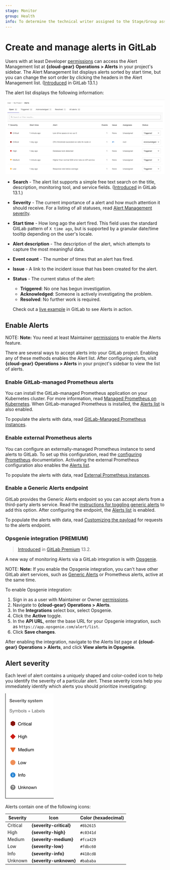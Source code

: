 ```yaml
---
stage: Monitor
group: Health
info: To determine the technical writer assigned to the Stage/Group associated with this page, see https://about.gitlab.com/handbook/engineering/ux/technical-writing/#designated-technical-writers
---
```


# Create and manage alerts in GitLab

Users with at least Developer [permissions](../../user/permissions.md) can access
the Alert Management list at **{cloud-gear}** **Operations > Alerts** in your
project's sidebar. The Alert Management list displays alerts sorted by start time,
but you can change the sort order by clicking the headers in the Alert Management list.
([Introduced](https://gitlab.com/gitlab-org/gitlab/-/issues/217745) in GitLab 13.1.)

The alert list displays the following information:

![Alert List](img/alert_list_v13_1.png)

- **Search** - The alert list supports a simple free text search on the title,
  description, monitoring tool, and service fields.
  ([Introduced](https://gitlab.com/gitlab-org/gitlab/-/issues/213884) in GitLab 13.1.)
- **Severity** - The current importance of a alert and how much attention it should
  receive. For a listing of all statuses, read [Alert Management severity](#alert-severity).
- **Start time** - How long ago the alert fired. This field uses the standard
  GitLab pattern of `X time ago`, but is supported by a granular date/time tooltip
  depending on the user's locale.
- **Alert description** - The description of the alert, which attempts to capture the most meaningful data.
- **Event count** - The number of times that an alert has fired.
- **Issue** - A link to the incident issue that has been created for the alert.
- **Status** - The current status of the alert:
  - **Triggered**: No one has begun investigation.
  - **Acknowledged**: Someone is actively investigating the problem.
  - **Resolved**: No further work is required.

  Check out a [live example](https://gitlab.com/gitlab-examples/ops/incident-setup/everyone/tanuki-inc/-/alert_management) in GitLab to see Alerts in action.

## Enable Alerts

NOTE: **Note:**
You need at least Maintainer [permissions](../../user/permissions.md) to enable
the Alerts feature.

There are several ways to accept alerts into your GitLab project.
Enabling any of these methods enables the Alert list. After configuring
alerts, visit **{cloud-gear}** **Operations > Alerts** in your project's sidebar
to view the list of alerts.

### Enable GitLab-managed Prometheus alerts

You can install the GitLab-managed Prometheus application on your Kubernetes
cluster. For more information, read
[Managed Prometheus on Kubernetes](../../user/project/integrations/prometheus.md#managed-prometheus-on-kubernetes).
When GitLab-managed Prometheus is installed, the [Alerts list](alerts.md)
is also enabled.

To populate the alerts with data, read
[GitLab-Managed Prometheus instances](../metrics/alerts.md#managed-prometheus-instances).

### Enable external Prometheus alerts

You can configure an externally-managed Prometheus instance to send alerts
to GitLab. To set up this configuration, read the [configuring Prometheus](../metrics/alerts.md#external-prometheus-instances) documentation. Activating the external Prometheus
configuration also enables the [Alerts list](alerts.md).

To populate the alerts with data, read
[External Prometheus instances](../metrics/alerts.md#external-prometheus-instances).

### Enable a Generic Alerts endpoint

GitLab provides the Generic Alerts endpoint so you can accept alerts from a third-party
alerts service. Read the
[instructions for toggling generic alerts](generic_alerts.md#setting-up-generic-alerts)
to add this option. After configuring the endpoint, the
[Alerts list](alerts.md) is enabled.

To populate the alerts with data, read [Customizing the payload](generic_alerts.md#customizing-the-payload) for requests to the alerts endpoint.

### Opsgenie integration **(PREMIUM)**

> [Introduced](https://gitlab.com/groups/gitlab-org/-/epics/3066) in [GitLab Premium](https://about.gitlab.com/pricing/) 13.2.

A new way of monitoring Alerts via a GitLab integration is with
[Opsgenie](https://www.atlassian.com/software/opsgenie).

NOTE: **Note:**
If you enable the Opsgenie integration, you can't have other GitLab alert services,
such as [Generic Alerts](generic_alerts.md) or
Prometheus alerts, active at the same time.

To enable Opsgenie integration:

1. Sign in as a user with Maintainer or Owner [permissions](../../user/permissions.md).
1. Navigate to **{cloud-gear}** **Operations > Alerts**.
1. In the **Integrations** select box, select Opsgenie.
1. Click the **Active** toggle.
1. In the **API URL**, enter the base URL for your Opsgenie integration, such
   as `https://app.opsgenie.com/alert/list`.
1. Click **Save changes**.

After enabling the integration, navigate to the Alerts list page at
**{cloud-gear}** **Operations > Alerts**, and click **View alerts in Opsgenie**.

## Alert severity

Each level of alert contains a uniquely shaped and color-coded icon to help
you identify the severity of a particular alert. These severity icons help you
immediately identify which alerts you should prioritize investigating:

![Alert Management Severity System](img/alert_management_severity_v13_0.png)

Alerts contain one of the following icons:

| Severity | Icon | Color (hexadecimal) |
|---|---|---|
| Critical | **{severity-critical}** | `#8b2615` |
| High | **{severity-high}** | `#c0341d` |
| Medium | **{severity-medium}** | `#fca429` |
| Low | **{severity-low}** | `#fdbc60` |
| Info | **{severity-info}** | `#418cd8` |
| Unknown | **{severity-unknown}** | `#bababa` |
